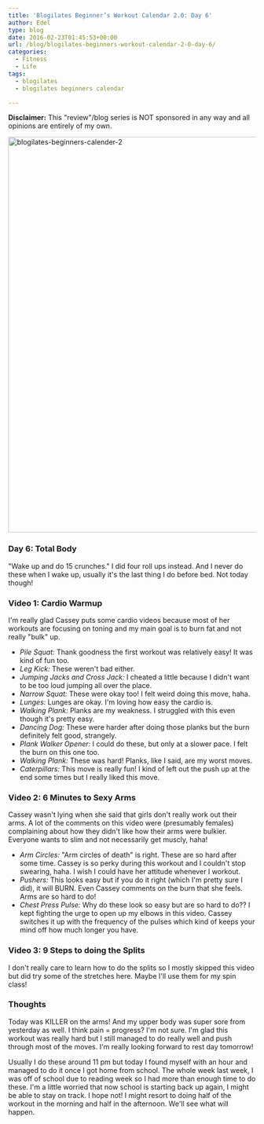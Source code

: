 ```yaml
---
title: 'Blogilates Beginner’s Workout Calendar 2.0: Day 6'
author: Edel
type: blog
date: 2016-02-23T01:45:53+00:00
url: /blog/blogilates-beginners-workout-calendar-2-0-day-6/
categories:
  - Fitness
  - Life
tags:
  - blogilates
  - blogilates beginners calendar

---
```

**Disclaimer:** This "review"/blog series is NOT sponsored in any way and all opinions are entirely of my own.

<a href="http://scattered.me/wp-content/uploads/2016/02/blogilates-beginners-calender-2.png" rel="attachment wp-att-11076"><img src="http://scattered.me/wp-content/uploads/2016/02/blogilates-beginners-calender-2-1024x806.png" alt="blogilates-beginners-calender-2" width="1024" height="806" class="alignnone size-large wp-image-11076" srcset="http://erzadel.net/blog/wp-content/uploads/2016/02/blogilates-beginners-calender-2-1024x806.png 1024w, http://erzadel.net/blog/wp-content/uploads/2016/02/blogilates-beginners-calender-2-300x236.png 300w, http://erzadel.net/blog/wp-content/uploads/2016/02/blogilates-beginners-calender-2-768x604.png 768w" sizes="(max-width: 1024px) 100vw, 1024px" /></a>

### Day 6: Total Body

"Wake up and do 15 crunches." I did four roll ups instead. And I never do these when I wake up, usually it's the last thing I do before bed. Not today though!

### Video 1: Cardio Warmup

I'm really glad Cassey puts some cardio videos because most of her workouts are focusing on toning and my main goal is to burn fat and not really "bulk" up.

<div class="flex-video">
</div>

  * _Pile Squat:_ Thank goodness the first workout was relatively easy! It was kind of fun too.
  * _Leg Kick:_ These weren't bad either.
  * _Jumping Jacks and Cross Jack:_ I cheated a little because I didn't want to be too loud jumping all over the place.
  * _Narrow Squat:_ These were okay too! I felt weird doing this move, haha.
  * _Lunges:_ Lunges are okay. I'm loving how easy the cardio is.
  * _Walking Plank:_ Planks are my weakness. I struggled with this even though it's pretty easy.
  * _Dancing Dog:_ These were harder after doing those planks but the burn definitely felt good, strangely.
  * _Plank Walker Opener:_ I could do these, but only at a slower pace. I felt the burn on this one too.
  * _Walking Plank:_ These was hard! Planks, like I said, are my worst moves.
  * _Caterpillars:_ This move is really fun! I kind of left out the push up at the end some times but I really liked this move.

### Video 2: 6 Minutes to Sexy Arms

Cassey wasn't lying when she said that girls don't really work out their arms. A lot of the comments on this video were (presumably females) complaining about how they didn't like how their arms were bulkier. Everyone wants to slim and not necessarily get muscly, haha!

<div class="flex-video">
</div>

  * _Arm Circles:_ "Arm circles of death" is right. These are so hard after some time. Cassey is so perky during this workout and I couldn't stop swearing, haha. I wish I could have her attitude whenever I workout.
  * _Pushers:_ This looks easy but if you do it right (which I'm pretty sure I did), it will BURN. Even Cassey comments on the burn that she feels. Arms are so hard to do!
  * _Chest Press Pulse:_ Why do these look so easy but are so hard to do?? I kept fighting the urge to open up my elbows in this video. Cassey switches it up with the frequency of the pulses which kind of keeps your mind off how much longer you have.

### Video 3: 9 Steps to doing the Splits

I don't really care to learn how to do the splits so I mostly skipped this video but did try some of the stretches here. Maybe I'll use them for my spin class!

<div class="flex-video">
</div>

### Thoughts

Today was KILLER on the arms! And my upper body was super sore from yesterday as well. I think pain = progress? I'm not sure. I'm glad this workout was really hard but I still managed to do really well and push through most of the moves. I'm really looking forward to rest day tomorrow!

Usually I do these around 11 pm but today I found myself with an hour and managed to do it once I got home from school. The whole week last week, I was off of school due to reading week so I had more than enough time to do these. I'm a little worried that now school is starting back up again, I might be able to stay on track. I hope not! I might resort to doing half of the workout in the morning and half in the afternoon. We'll see what will happen.


